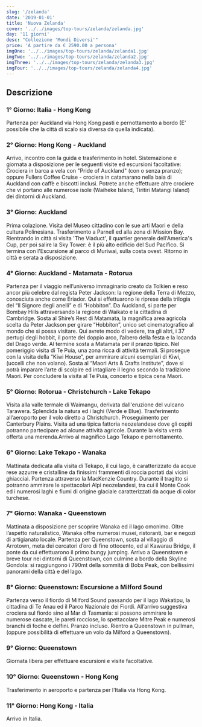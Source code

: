 ```yaml
---
slug: '/zelanda'
date: '2019-01-01'
title: 'Nuova Zelanda'
cover: '../../images/top-tours/zelanda/zelanda.jpg'
day: '11 giorni'
desc: "Collezione 'Mondi Diversi'"
price: 'A partire da € 2590.00 a persona'
imgOne: '../../images/top-tours/zelanda/zelanda1.jpg'
imgTwo: '../../images/top-tours/zelanda/zelanda2.jpg'
imgThree: '../../images/top-tours/zelanda/zelanda3.jpg'
imgFour: '../../images/top-tours/zelanda/zelanda4.jpg'
---
```


<div class="copy">

## Descrizione

### 1° Giorno: Italia - Hong Kong

Partenza per Auckland via Hong Kong pasti e pernottamento a bordo (E’ possibile che la città di scalo sia diversa da quella indicata).

### 2° Giorno: Hong Kong - Auckland

Arrivo, incontro con la guida e trasferimento in hotel. Sistemazione e giornata a disposizione per le seguenti visite ed escursioni facoltative: Crociera in barca a vela con "Pride of Auckland" (con o senza pranzo); oppure Fullers Coffee Cruise - crociera in catamarano nella baia di Auckland con caffè e biscotti inclusi. Potrete anche effettuare altre crociere che vi portano alle numerose isole (Waiheke Island, Tiritiri Matangi Island) dei dintorni di Auckland.

### 3° Giorno: Auckland

Prima colazione. Visita del Museo cittadino con le sue arti Maori e della cultura Polinesiana. Trasferimento a Parnell ed alla zona di Mission Bay. Rientrando in città si visita 'The Viaduct', il quartier generale dell'America's Cup, per poi salire la Sky Tower: è il più alto edificio del Sud Pacifico. Si termina con l'Escursione al parco di Muriwai, sulla costa ovest. Ritorno in città e serata a disposizione.

### 4° Giorno: Auckland - Matamata - Rotorua

Partenza per il viaggio nell’universo immaginario creato da Tolkien e reso ancor più celebre dal regista Peter Jackson: la regione della Terra di Mezzo, conosciuta anche come Eriador. Qui si effettuarono le riprese della trilogia del “Il Signore degli anelli” e di “Hobbiton”. Da Auckland, si parte per Bombay Hills attraversando la regione di Waikato e la cittadina di Cambridge. Sosta al Shire’s Rest di Matamata, la magnifica area agricola scelta da Peter Jackson per girare “Hobbiton”, unico set cinematografico al mondo che si possa visitare. Qui avrete modo di vedere, tra gli altri, i 37 pertugi degli hobbit, il ponte del doppio arco, l’albero della festa e la locanda del Drago verde. Al termine sosta a Matamata per il pranzo tipico. Nel pomeriggio visita di Te Puia, una zona ricca di attività termali. Si prosegue con la visita della “Kiwi House”, per ammirare alcuni esemplari di Kiwi, (uccelli che non volano). Sosta al “Maori Arts & Crafts Institute”, dove si potrà imparare l’arte di scolpire ed intagliare il legno secondo la tradizione Maori. Per concludere la visita al Te Puia, concerto e tipica cena Maori.

### 5° Giorno: Rotorua - Christchurch - Lake Tekapo

Visita alla valle termale di Waimangu, derivata dall'eruzione del vulcano Tarawera. Splendida la natura ed i laghi (Verde e Blue). Trasferimento all’aeroporto per il volo diretto a Christchurch. Proseguimento per Canterbury Plains. Visita ad una tipica fattoria neozelandese dove gli ospiti potranno partecipare ad alcune attività agricole. Durante la visita verrà offerta una merenda.Arrivo al magnifico Lago Tekapo e pernottamento.

### 6° Giorno: Lake Tekapo - Wanaka

Mattinata dedicata alla visita di Tekapo, il cui lago, è caratterizzato da acque rese azzurre e cristalline da finissimi frammenti di roccia portati dai vicini ghiacciai. Partenza attraverso la MacKenzie Country. Durante il tragitto si potranno ammirare le spettacolari Alpi neozelandesi, tra cui il Monte Cook ed i numerosi laghi e fiumi di origine glaciale caratterizzati da acque di color turchese.

### 7° Giorno: Wanaka - Queenstown

Mattinata a disposizione per scoprire Wanaka ed il lago omonimo. Oltre l’aspetto naturalistico, Wanaka offre numerosi musei, ristoranti, bar e negozi di artigianato locale. Partenza per Queenstown, sosta al villaggio di Arrotown, meta dei cercatori d’oro di fine ottocento, ed al Kawarau Bridge, il ponte da cui effettuarono il primo bungy jumping. Arrivo a Queenstown e breve tour nei dintorni di Queenstown, con culmine a bordo della Skyline Gondola: si raggiungono i 790mt della sommità di Bobs Peak, con bellissimi panorami della città e del lago.

### 8° Giorno: Queenstown: Escursione a Milford Sound

Partenza verso il fiordo di Milford Sound passando per il lago Wakatipu, la cittadina di Te Anau ed il Parco Nazionale dei Fiordi. All’arrivo suggestiva crociera sul fiordo sino al Mar di Tasmania: si possono ammirare le numerose cascate, le pareti rocciose, lo spettacolare Mitre Peak e numerosi branchi di foche e delfini. Pranzo incluso. Rientro a Queenstown in pullman, (oppure possibilità di effettuare un volo da Milford a Queenstown).

### 9° Giorno: Queenstown

Giornata libera per effettuare escursioni e visite facoltative.

### 10° Giorno: Queenstown - Hong Kong

Trasferimento in aeroporto e partenza per l’Italia via Hong Kong.

### 11° Giorno: Hong Kong - Italia

Arrivo in Italia.

</div>
